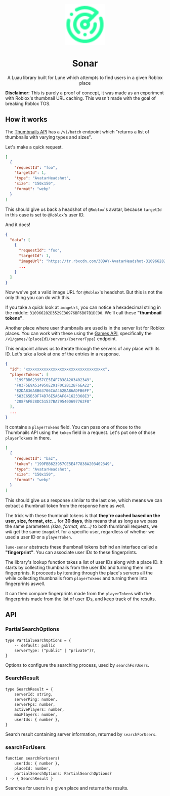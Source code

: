 <div align="center">
	<img src="assets/logo.svg" width="128" alt="Logo"/>
	<h1>Sonar</h1>
	<p>A Luau library built for Lune which attempts to find users in a given Roblox place</p>
</div>

**Disclaimer:** This is purely a proof of concept, it was made as an experiment with Roblox's thumbnail URL caching. This wasn't made with the goal of breaking Roblox TOS.

## How it works

The [Thumbnails API](https://thumbnails.roblox.com/docs/index.html) has a `/v1/batch` endpoint which "returns a list of thumbnails with varying types and sizes".

Let's make a quick request.

```json
[
  {
    "requestId": "foo",
    "targetId": 1,
    "type": "AvatarHeadshot",
    "size": "150x150",
    "format": "webp"
  }
]
```

This should give us back a headshot of `@Roblox`'s avatar, because `targetId` in this case is set to `@Roblox`'s user ID.

And it does!

```json
{
  "data": [
    {
      "requestId": "foo",
      "targetId": 1,
      "imageUrl": "https://tr.rbxcdn.com/30DAY-AvatarHeadshot-310966282D3529E36976BF6B07B1DC90-Png/150/150/AvatarHeadshot/Webp/noFilter",
      ...
    }
  ]
}
```

Now we've got a valid image URL for `@Roblox`'s headshot. But this is not the only thing you can do with this.

If you take a quick look at `imageUrl`, you can notice a hexadecimal string in the middle: `310966282D3529E36976BF6B07B1DC90`. We'll call these **"thumbnail tokens"**.

Another place where user thumbnails are used is in the server list for Roblox places. You can work with these using the [Games API](https://games.roblox.com/docs/index.html?urls.primaryName=Games%20Api%20v1), specifically the `/v1/games/{placeId}/servers/{serverType}` endpoint.

This endpoint allows us to iterate through the servers of any place with its ID. Let's take a look at one of the entries in a response.

```json
{
  "id": "xxxxxxxxxxxxxxxxxxxxxxxxxxxxxxxxxxx",
  "playerTokens": [
    "199FBB623957CE5E4F7838A203402349",
    "F83F5E9A514950E291F0C2B12BF6EA22",
    "E2DA836A8B63706CAA462BAB6ADFB6FF",
    "583E65B5DF74D76E5A6AF841623368E3",
    "208FAFE28DC51537BA79540D697762F8"
  ],
  ...
}
```

It contains a `playerTokens` field. You can pass one of those to the Thumbnails API using the `token` field in a request. Let's put one of those `playerToken`s in there.

```json
[
  {
    "requestId": "baz",
    "token": "199FBB623957CE5E4F7838A203402349",
    "type": "AvatarHeadshot",
    "size": "150x150",
    "format": "webp"
  }
]
```

This should give us a response similar to the last one, which means we can extract a thumbnail token from the response here as well.

The trick with these thumbnail tokens is that **they're cached based on the user, size, format, etc...** for **30 days**, this means that as long as we pass the same parameters _(size, format, etc...)_ to both thumbnail requests, we _will_ get the same `imageUrl` for a specific user, regardless of whether we used a user ID or a `playerToken`.

`lune-sonar` abstracts these thumbnail tokens behind an interface called a **"fingerprint"**. You can associate user IDs to these fingerprints.

The library's lookup function takes a list of user IDs along with a place ID. It starts by collecting thumbnails from the user IDs and turning them into fingerprints. It proceeds by iterating through the place's servers all the while collecting thumbnails from `playerTokens` and turning them into fingerprints aswell.

It can then compare fingerprints made from the `playerToken`s with the fingerprints made from the list of user IDs, and keep track of the results.

## API

### PartialSearchOptions

```luau
type PartialSearchOptions = {
    -- default: public
    serverType: ("public" | "private")?,
}
```

Options to configure the searching process, used by `searchForUsers`.

### SearchResult

```luau
type SearchResult = {
    serverId: string,
    serverPing: number,
    serverFps: number,
    activePlayers: number,
    maxPlayers: number,
    userIds: { number },
}
```

Search result containing server information, returned by `searchForUsers`.

### searchForUsers

```luau
function searchForUsers(
    userIds: { number },
    placeId: number,
    partialSearchOptions: PartialSearchOptions?
) -> { SearchResult }
```

Searches for users in a given place and returns the results.
